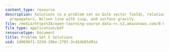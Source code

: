 ```yaml
---
content_type: resource
description: Solutions to a problem set on bulk vector fields, relation between AdS
  propagators, Wilson line with cusp, and surface gravity.
file: /media/https%3A/open-learning-course-data-rc.s3.amazonaws.com/8-821-string-theory-fall-2008/2d0696f1323d19be278f3cd1db85d91e_soln05.pdf
file_type: application/pdf
resourcetype: Document
title: Problem Set 5 Solutions
uid: 2d0696f1-323d-19be-278f-3cd1db85d91e
---
```

